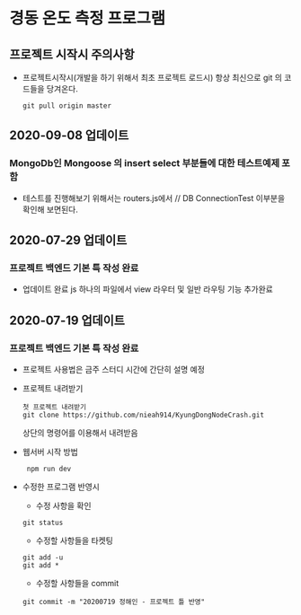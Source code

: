 # 경동 온도 측정 프로그램

## 프로젝트 시작시 주의사항
* 프로젝트시작시(개발을 하기 위해서 최초 프로젝트 로드시) 항상 최신으로 git 의 코드들을 당겨온다.
    ```
    git pull origin master
    ```
## 2020-09-08 업데이트
### MongoDb인 Mongoose 의 insert select 부분들에 대한 테스트예제 포함
* 테스트를 진행해보기 위해서는 routers.js에서 // DB ConnectionTest 이부분을 확인해 보면된다.

## 2020-07-29 업데이트
### 프로젝트 백엔드 기본 특 작성 완료
* 업데이트 완료 js 하나의 파일에서 view 라우터 및 일반 라우팅 기능 추가완료

## 2020-07-19 업데이트
### 프로젝트 백엔드 기본 특 작성 완료
* 프로젝트 사용법은 금주 스터디 시간에 간단히 설명 예정
* 프로젝트 내려받기
    ```
    첫 프로젝트 내려받기
    git clone https://github.com/nieah914/KyungDongNodeCrash.git
    ```
    상단의 명령어를 이용해서 내려받음


* 웹서버 시작 방법
   ```
    npm run dev 
   ```

* 수정한 프로그램 반영시
    * 수정 사항을 확인
    ```
    git status
    ```
   
    * 수정할 사항들을 타켓팅
    ```
    git add -u
    git add *
    ```

    * 수정할 사항들을 commit
    ```
    git commit -m "20200719 정해인 - 프로젝트 틀 반영"
    ```